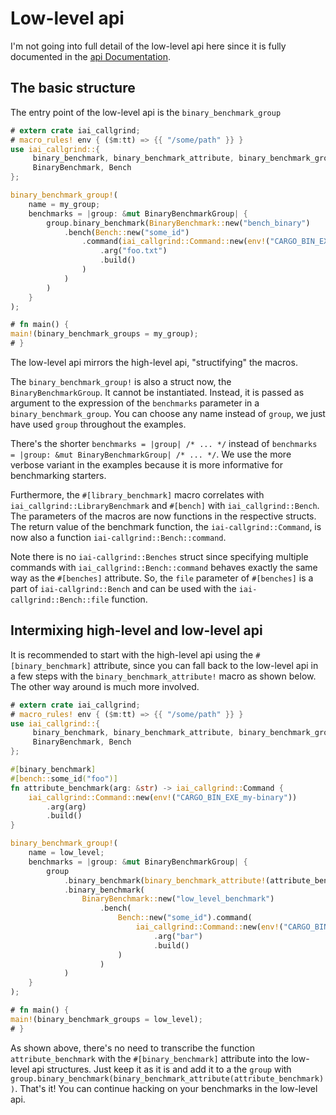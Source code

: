 # Low-level api

I'm not going into full detail of the low-level api here since it is fully
documented in the [api
Documentation](https://docs.rs/iai-callgrind/0.15.2/iai_callgrind/index.html).

## The basic structure

The entry point of the low-level api is the `binary_benchmark_group`

```rust
# extern crate iai_callgrind;
# macro_rules! env { ($m:tt) => {{ "/some/path" }} }
use iai_callgrind::{
     binary_benchmark, binary_benchmark_attribute, binary_benchmark_group, main,
     BinaryBenchmark, Bench
};

binary_benchmark_group!(
    name = my_group;
    benchmarks = |group: &mut BinaryBenchmarkGroup| {
        group.binary_benchmark(BinaryBenchmark::new("bench_binary")
            .bench(Bench::new("some_id")
                .command(iai_callgrind::Command::new(env!("CARGO_BIN_EXE_my-foo"))
                    .arg("foo.txt")
                    .build()
                )
            )
        )
    }
);

# fn main() {
main!(binary_benchmark_groups = my_group);
# }
```

The low-level api mirrors the high-level api, "structifying" the macros.

The `binary_benchmark_group!` is also a struct now, the `BinaryBenchmarkGroup`.
It cannot be instantiated. Instead, it is passed as argument to the expression
of the `benchmarks` parameter in a `binary_benchmark_group`. You can choose any
name instead of `group`, we just have used `group` throughout the examples.

There's the shorter `benchmarks = |group| /* ... */` instead of `benchmarks =
|group: &mut BinaryBenchmarkGroup| /* ... */`. We use the more verbose variant
in the examples because it is more informative for benchmarking starters.

Furthermore, the `#[library_benchmark]` macro correlates with
`iai_callgrind::LibraryBenchmark` and `#[bench]` with `iai_callgrind::Bench`.
The parameters of the macros are now functions in the respective structs. The
return value of the benchmark function, the `iai-callgrind::Command`, is now
also a function `iai-callgrind::Bench::command`.

Note there is no `iai-callgrind::Benches` struct since specifying multiple
commands with `iai_callgrind::Bench::command` behaves exactly the same way as
the `#[benches]` attribute. So, the `file` parameter of `#[benches]` is a part
of `iai-callgrind::Bench` and can be used with the `iai-callgrind::Bench::file`
function.

## Intermixing high-level and low-level api

It is recommended to start with the high-level api using the
`#[binary_benchmark]` attribute, since you can fall back to the low-level api in
a few steps with the `binary_benchmark_attribute!` macro as shown below. The
other way around is much more involved.

```rust
# extern crate iai_callgrind;
# macro_rules! env { ($m:tt) => {{ "/some/path" }} }
use iai_callgrind::{
     binary_benchmark, binary_benchmark_attribute, binary_benchmark_group, main,
     BinaryBenchmark, Bench
};

#[binary_benchmark]
#[bench::some_id("foo")]
fn attribute_benchmark(arg: &str) -> iai_callgrind::Command {
    iai_callgrind::Command::new(env!("CARGO_BIN_EXE_my-binary"))
        .arg(arg)
        .build()
}

binary_benchmark_group!(
    name = low_level;
    benchmarks = |group: &mut BinaryBenchmarkGroup| {
        group
            .binary_benchmark(binary_benchmark_attribute!(attribute_benchmark))
            .binary_benchmark(
                BinaryBenchmark::new("low_level_benchmark")
                    .bench(
                        Bench::new("some_id").command(
                            iai_callgrind::Command::new(env!("CARGO_BIN_EXE_my-binary"))
                                .arg("bar")
                                .build()
                        )
                    )
            )
    }
);

# fn main() {
main!(binary_benchmark_groups = low_level);
# }
```

As shown above, there's no need to transcribe the function `attribute_benchmark`
with the `#[binary_benchmark]` attribute into the low-level api structures. Just
keep it as it is and add it to a the `group` with
`group.binary_benchmark(binary_benchmark_attribute(attribute_benchmark))`.
That's it! You can continue hacking on your benchmarks in the low-level api.

